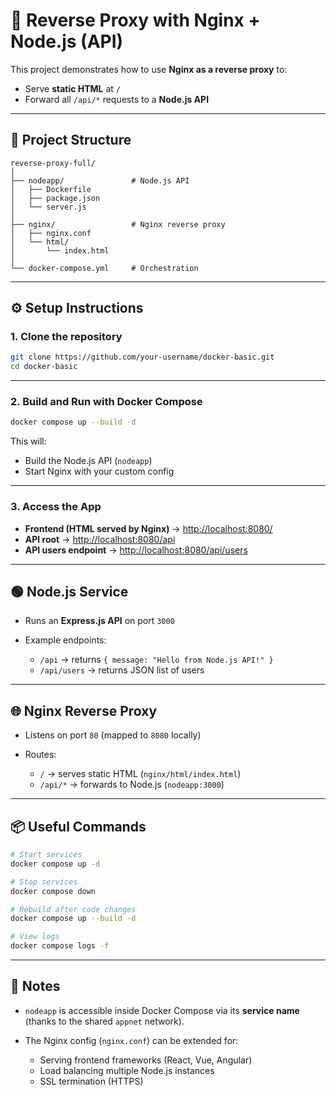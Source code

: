 # 🚀 Reverse Proxy with Nginx + Node.js (API)

This project demonstrates how to use **Nginx as a reverse proxy** to:

* Serve **static HTML** at `/`
* Forward all `/api/*` requests to a **Node.js API**

---

## 📂 Project Structure

```
reverse-proxy-full/
│
├── nodeapp/               # Node.js API
│   ├── Dockerfile
│   ├── package.json
│   └── server.js
│
├── nginx/                 # Nginx reverse proxy
│   ├── nginx.conf
│   └── html/
│       └── index.html
│
└── docker-compose.yml     # Orchestration
```

---

## ⚙️ Setup Instructions

### 1. Clone the repository

```bash
git clone https://github.com/your-username/docker-basic.git
cd docker-basic
```

---

### 2. Build and Run with Docker Compose

```bash
docker compose up --build -d
```

This will:

* Build the Node.js API (`nodeapp`)
* Start Nginx with your custom config

---

### 3. Access the App

* **Frontend (HTML served by Nginx)** → [http://localhost:8080/](http://localhost:8080/)
* **API root** → [http://localhost:8080/api](http://localhost:8080/api)
* **API users endpoint** → [http://localhost:8080/api/users](http://localhost:8080/api/users)

---

## 🟢 Node.js Service

* Runs an **Express.js API** on port `3000`
* Example endpoints:

  * `/api` → returns `{ message: "Hello from Node.js API!" }`
  * `/api/users` → returns JSON list of users

---

## 🌐 Nginx Reverse Proxy

* Listens on port `80` (mapped to `8080` locally)
* Routes:

  * `/` → serves static HTML (`nginx/html/index.html`)
  * `/api/*` → forwards to Node.js (`nodeapp:3000`)

---

## 📦 Useful Commands

```bash
# Start services
docker compose up -d

# Stop services
docker compose down

# Rebuild after code changes
docker compose up --build -d

# View logs
docker compose logs -f
```

---

## 📝 Notes

* `nodeapp` is accessible inside Docker Compose via its **service name** (thanks to the shared `appnet` network).
* The Nginx config (`nginx.conf`) can be extended for:

  * Serving frontend frameworks (React, Vue, Angular)
  * Load balancing multiple Node.js instances
  * SSL termination (HTTPS)

